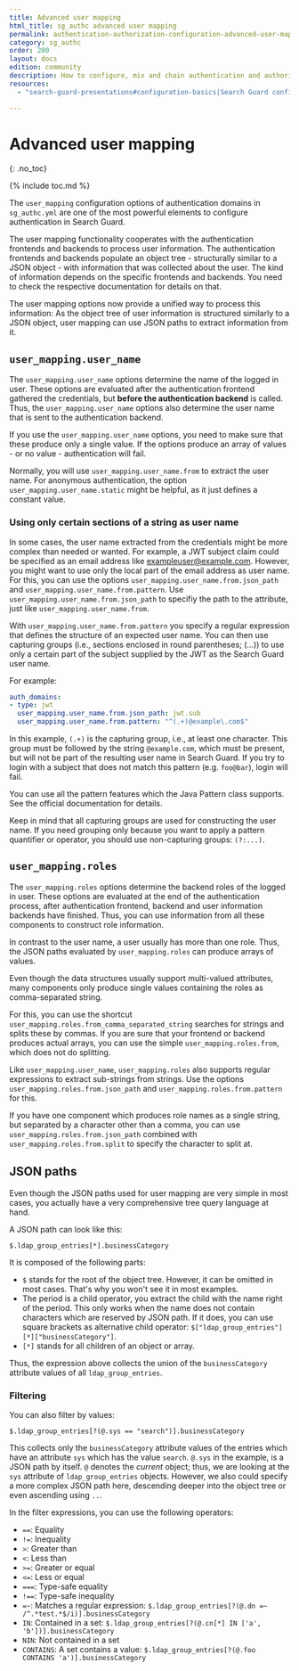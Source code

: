 ```yaml
---
title: Advanced user mapping
html_title: sg_authc advanced user mapping
permalink: authentication-authorization-configuration-advanced-user-mapping
category: sg_authc
order: 200
layout: docs
edition: community
description: How to configure, mix and chain authentication and authorization domains for Search Guard.
resources:
  - "search-guard-presentations#configuration-basics|Search Guard configuration basics (presentation)"

---
```

<!---
Copyright 2020 floragunn GmbH
-->
# Advanced user mapping
{: .no_toc}

{% include toc.md %}

The `user_mapping` configuration options of authentication domains in `sg_authc.yml` are one of the most powerful elements to configure authentication in Search Guard.

The user mapping functionality cooperates with the authentication frontends and backends to process user information. The authentication frontends and backends populate an object tree - structurally similar to a JSON object - with information that was collected about the user. The kind of information depends on the specific frontends and backends. You need to check the respective documentation for details on that.

The user mapping options now provide a unified way to process this information: As the object tree of user information is structured similarly to a JSON object, user mapping can use JSON paths to extract information from it. 

## `user_mapping.user_name`

The `user_mapping.user_name` options determine the name of the logged in user. These options are evaluated after the authentication frontend gathered the credentials, but **before the authentication backend** is called. Thus, the  `user_mapping.user_name` options also determine the user name that is sent to the authentication backend.

If you use the `user_mapping.user_name` options, you need to make sure that these produce only a single value. If the options produce an array of values - or no value - authentication will fail.

Normally, you will use `user_mapping.user_name.from` to extract the user name. For anonymous authentication, the option `user_mapping.user_name.static` might be helpful, as it just defines a constant value.

### Using only certain sections of a string as user name

In some cases, the user name extracted from the credentials might be more complex than needed or wanted. For example, a JWT subject claim could be specified as an email address like exampleuser@example.com. However, you might want to use only the local part of the email address as user name. For this, you can use the options `user_mapping.user_name.from.json_path` and `user_mapping.user_name.from.pattern`. Use `user_mapping.user_name.from.json_path` to specifiy the path to the attribute, just like `user_mapping.user_name.from`. 

With `user_mapping.user_name.from.pattern` you specify a regular expression that defines the structure of an expected user name. You can then use capturing groups (i.e., sections enclosed in round parentheses; (...)) to use only a certain part of the subject supplied by the JWT as the Search Guard user name.

For example:

```yaml
auth_domains:
- type: jwt
  user_mapping.user_name.from.json_path: jwt.sub
  user_mapping.user_name.from.pattern: "^(.+)@example\.com$"
```

In this example, `(.+)` is the capturing group, i.e., at least one character. This group must be followed by the string `@example.com`, which must be present, but will not be part of the resulting user name in Search Guard. If you try to login with a subject that does not match this pattern (e.g. `foo@bar`), login will fail.

You can use all the pattern features which the Java Pattern class supports. See the official documentation for details.

Keep in mind that all capturing groups are used for constructing the user name. If you need grouping only because you want to apply a pattern quantifier or operator, you should use non-capturing groups: `(?:...)`.

## `user_mapping.roles`

The `user_mapping.roles` options determine the backend roles of the logged in user. These options are evaluated at the end of the authentication process, after authentication frontend, backend and user information backends have finished. Thus, you can use information from all these components to construct role information.

In contrast to the user name, a user usually has more than one role. Thus, the JSON paths evaluated by `user_mapping.roles` can produce arrays of values. 

Even though the data structures usually support multi-valued attributes, many components only produce single values containing the roles as comma-separated string.

For this, you can use the shortcut `user_mapping.roles.from_comma_separated_string` searches for strings and splits these by commas. If you are sure that your frontend or backend produces actual arrays, you can use the simple `user_mapping.roles.from`, which does not do splitting.

Like `user_mapping.user_name`, `user_mapping.roles` also supports regular expressions to extract sub-strings from strings. Use the options `user_mapping.roles.from.json_path` and `user_mapping.roles.from.pattern` for this. 

If you have one component which produces role names as a single string, but separated by a character other than a comma, you can use `user_mapping.roles.from.json_path` combined with `user_mapping.roles.from.split` to specify the character to split at.

## JSON paths

Even though the JSON paths used for user mapping are very simple in most cases, you actually have a very comprehensive tree query language at hand. 

A JSON path can look like this:

```
$.ldap_group_entries[*].businessCategory
```

It is composed of the following parts:

- `$` stands for the root of the object tree. However, it can be omitted in most cases. That's why you won't see it in most examples.
- The period is a child operator, you extract the child with the name right of the period. This only works when the name does not contain characters which are reserved by JSON path. If it does, you can use square brackets as alternative child operator: `$["ldap_group_entries"][*]["businessCategory"]`. 
- `[*]` stands for all children of an object or array. 

Thus, the expression above collects the union of the `businessCategory` attribute values of all `ldap_group_entries`. 

### Filtering

You can also filter by values:

```
$.ldap_group_entries[?(@.sys == "search")].businessCategory
```

This collects only the `businessCategory` attribute values of the entries which have an attribute `sys` which has the value `search`. `@.sys` in the example, is a JSON path by itself. `@` denotes the *current* object; thus, we are looking at the `sys` attribute of `ldap_group_entries` objects. However, we also could specify a more complex JSON path here, descending deeper into the object tree or even ascending using `..`. 

In the filter expressions, you can use the following operators:

- `==`: Equality
- `!=`: Inequality
- `>`: Greater than
- `<`: Less than
- `>=`: Greater or equal
- `<=`: Less or equal
- `===`: Type-safe equality
- `!==`: Type-safe inequality
- `=~`: Matches a regular expression: `$.ldap_group_entries[?(@.dn =~ /^.*test.*$/i)].businessCategory`
- `IN`: Contained in a set: `$.ldap_group_entries[?(@.cn[*] IN ['a', 'b'])].businessCategory`
- `NIN`: Not contained in a set
- `CONTAINS`: A set contains a value:  `$.ldap_group_entries[?(@.foo CONTAINS 'a')].businessCategory`
